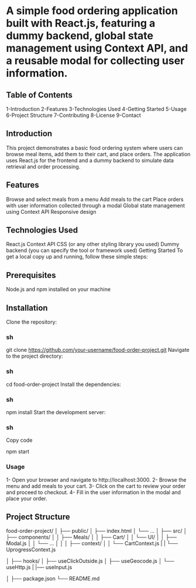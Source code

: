 # A simple food ordering application built with React.js, featuring a dummy backend, global state management using Context API, and a reusable modal for collecting user information.

## Table of Contents

1-Introduction
2-Features
3-Technologies Used
4-Getting Started
5-Usage
6-Project Structure
7-Contributing
8-License
9-Contact

## Introduction

This project demonstrates a basic food ordering system where users can browse meal items, add them to their cart, and place orders. The application uses React.js for the frontend and a dummy backend to simulate data retrieval and order processing.

## Features

Browse and select meals from a menu
Add meals to the cart
Place orders with user information collected through a modal
Global state management using Context API
Responsive design

## Technologies Used

React.js
Context API
CSS (or any other styling library you used)
Dummy backend (you can specify the tool or framework used)
Getting Started
To get a local copy up and running, follow these simple steps:

## Prerequisites

Node.js and npm installed on your machine

## Installation

Clone the repository:

### sh

git clone https://github.com/your-username/food-order-project.git
Navigate to the project directory:

### sh

cd food-order-project
Install the dependencies:

### sh

npm install
Start the development server:

### sh

Copy code

npm start

### Usage

1- Open your browser and navigate to http://localhost:3000.
2- Browse the menu and add meals to your cart.
3- Click on the cart to review your order and proceed to checkout.
4- Fill in the user information in the modal and place your order.

## Project Structure

food-order-project/
│
├── public/
│ ├── index.html
│ └── ...
│
├── src/
│ ├── components/
│ │ ├── Meals/
│ │ ├── Cart/
│ │ └── UI/
│ │ ├── Modal.js
│ │ └── ...
│ │
│ ├── context/
│ │ └── CartContext.js
| | └── UprogressContext.js

│ ├── hooks/
│ ├── useClickOutside.js
│ ├── useGeocode.js
│ └── useHttp.js
| |── useInput.js

│
├── package.json
└── README.md
